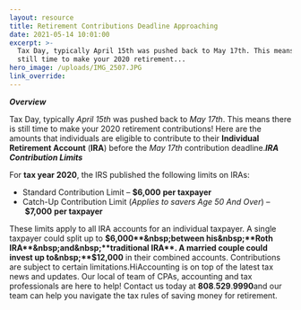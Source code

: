 ```yaml
---
layout: resource
title: Retirement Contributions Deadline Approaching
date: 2021-05-14 10:01:00
excerpt: >-
  Tax Day, typically April 15th was pushed back to May 17th. This means there is
  still time to make your 2020 retirement...
hero_image: /uploads/IMG_2507.JPG
link_override:
---
```


***Overview***

Tax Day, typically&nbsp;*April 15th*&nbsp;was pushed back to&nbsp;*May 17th*. This means there is still time to make your 2020 retirement contributions\! Here are the amounts that individuals are eligible to contribute to their&nbsp;**Individual Retirement Account**&nbsp;(**IRA**) before the&nbsp;*May 17th*&nbsp;contribution deadline.***IRA Contribution Limits***

For&nbsp;**tax year 2020**, the IRS published the following limits on IRAs:

* Standard Contribution Limit –&nbsp;**$6,000**&nbsp;**per taxpayer**
* Catch-Up Contribution Limit (*Applies to savers Age 50 And Over*) –&nbsp;**$7,000**&nbsp;**per taxpayer**

These limits apply to all IRA accounts for an individual taxpayer. A single taxpayer could split up to&nbsp;**$6,000**&nbsp;between his&nbsp;**Roth IRA**&nbsp;and&nbsp;**traditional IRA**. A married couple could invest up to&nbsp;**$12,000**&nbsp;in their combined accounts. Contributions are subject to certain limitations.HiAccounting is on top of the latest tax news and updates. Our local of team of CPAs, accounting and tax professionals are here to help\! Contact us today at&nbsp;**808**.**529**.**9990**and our team can help you navigate the tax rules of saving money for retirement.&nbsp;
